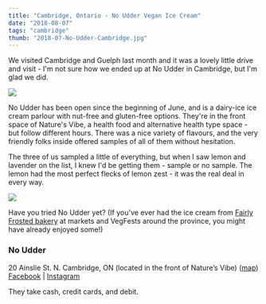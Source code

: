 ```yaml
---
title: "Cambridge, Ontario - No Udder Vegan Ice Cream"
date: "2018-08-07"
tags: "cambridge"
thumb: "2018-07-No-Udder-Cambridge.jpg"
---
```


We visited Cambridge and Guelph last month and it was a lovely little drive and visit - I'm not sure how we ended up at No Udder in Cambridge, but I'm glad we did.

![](images/IMG_20180722_172425-576x1024.jpg)

No Udder has been open since the beginning of June, and is a dairy-ice ice cream parlour with nut-free and gluten-free options. They're in the front space of Nature's Vibe, a health food and alternative health type space - but follow different hours. There was a nice variety of flavours, and the very friendly folks inside offered samples of all of them without hesitation.

The three of us sampled a little of everything, but when I saw lemon and lavender on the list, I knew I'd be getting them - sample or no sample. The lemon had the most perfect flecks of lemon zest - it was the real deal in every way.

![](images/IMG_20180722_172010_478.jpg)

Have you tried No Udder yet? (If you've ever had the ice cream from [Fairly Frosted bakery](http://www.fairlyfrosted.com/) at markets and VegFests around the province, you might have already enjoyed some!)

### No Udder

20 Ainslie St. N. Cambridge, ON (located in the front of Nature’s Vibe) ([map](https://www.google.ca/maps/dir/43.6404235,-79.4536286/20+Ainslie+St+N,+Cambridge,+ON+N1R+3J4/@43.4766396,-80.167516,10z/data=!3m1!4b1!4m18!1m7!3m6!1s0x882c77b646e7e901:0xc730476e9bfcc125!2s20+Ainslie+St+N,+Cambridge,+ON+N1R+3J4!3b1!8m2!3d43.3595066!4d-80.3138681!4m9!1m1!4e1!1m5!1m1!1s0x882c77b646e7e901:0xc730476e9bfcc125!2m2!1d-80.3138681!2d43.3595066!3e0)) [Facebook](https://www.facebook.com/nouddericecream/) | [Instagram](https://www.instagram.com/nouddercambridge/)

They take cash, credit cards, and debit.
